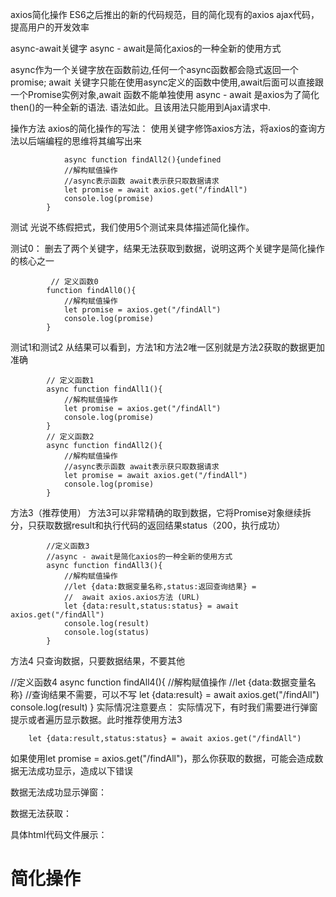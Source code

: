 axios简化操作
ES6之后推出的新的代码规范，目的简化现有的axios ajax代码，提高用户的开发效率

async-await关键字
async - await是简化axios的一种全新的使用方式

async作为一个关键字放在函数前边,任何一个async函数都会隐式返回一个promise;
await 关键字只能在使用async定义的函数中使用,await后面可以直接跟一个Promise实例对象,await 函数不能单独使用
async - await 是axios为了简化then()的一种全新的语法. 语法如此。且该用法只能用到Ajax请求中.

操作方法
axios的简化操作的写法：
使用关键字修饰axios方法，将axios的查询方法以后端编程的思维将其编写出来

                async function findAll2(){undefined
                //解构赋值操作
                //async表示函数 await表示获只取数据请求
                let promise = await axios.get("/findAll")
                console.log(promise)
            }

测试
光说不练假把式，我们使用5个测试来具体描述简化操作。

测试0：
 删去了两个关键字，结果无法获取到数据，说明这两个关键字是简化操作的核心之一

             // 定义函数0
            function findAll0(){
                //解构赋值操作
                let promise = axios.get("/findAll")
                console.log(promise)
            }


 测试1和测试2
从结果可以看到，方法1和方法2唯一区别就是方法2获取的数据更加准确

            // 定义函数1
    		async function findAll1(){
    			//解构赋值操作
    			let promise = axios.get("/findAll")
    			console.log(promise)
    		}
    		// 定义函数2
    		async function findAll2(){
    			//解构赋值操作
    			//async表示函数 await表示获只取数据请求
    			let promise = await axios.get("/findAll")
    			console.log(promise)
    		}


 方法3（推荐使用）
方法3可以非常精确的取到数据，它将Promise对象继续拆分，只获取数据result和执行代码的返回结果status（200，执行成功）

            //定义函数3
    		//async - await是简化axios的一种全新的使用方式
    		async function findAll3(){
    			//解构赋值操作
    			//let {data:数据变量名称,status:返回查询结果} =
    			//	await axios.axios方法 (URL)
    			let {data:result,status:status} = await axios.get("/findAll")
    			console.log(result)
    			console.log(status)
    		}


方法4
只查询数据，只要数据结果，不要其他

//定义函数4
			async function findAll4(){
				//解构赋值操作
				//let {data:数据变量名称} //查询结果不需要，可以不写
				let {data:result} = await axios.get("/findAll")
				console.log(result)
			}
 实际情况注意要点：
 实际情况下，有时我们需要进行弹窗提示或者遍历显示数据。此时推荐使用方法3

        let {data:result,status:status} = await axios.get("/findAll")

 如果使用let promise = axios.get("/findAll")，那么你获取的数据，可能会造成数据无法成功显示，造成以下错误

数据无法成功显示弹窗：



数据无法获取：



 具体html代码文件展示：
<!DOCTYPE html>
<html>
	<head>
		<meta charset="utf-8">
		<title>简化操作</title>
		<script src="js/axios.js"></script>
	</head>
	<body>
		<h1>
			简化操作
		</h1>
		<script>
			//定义请求的前缀
			axios.defaults.baseURL = "http://localhost:8090/axios"

			//axios查询调用
			/*axios.get("/findAll").then(
				promise => {
					console.log(promise.data)
				}
			)*/
	        // 定义函数0
			function findAll0(){
				//解构赋值操作
				let promise = axios.get("/findAll")
				console.log(promise)
			}
			// 定义函数1
			async function findAll1(){
				//解构赋值操作
				let promise = axios.get("/findAll")
				console.log(promise)
			}
			// 定义函数2
			async function findAll2(){
				//解构赋值操作
				//async表示函数 await表示获只取数据请求
				let promise = await axios.get("/findAll")
				console.log(promise)
			}
			//定义函数3
			//async - await是简化axios的一种全新的使用方式
			//1.async作为一个关键字放在函数前边,任何一个async函数都会隐式返回一个promise;
			//await 关键字只能在使用async定义的函数中使用,await后面可以直接跟一个Promise实例对象（data）,await 函数不能单独使用;
			async function findAll3(){
				//解构赋值操作
				//let {data:数据变量名称,status:返回查询结果} =
				//	await axios.axios方法 (URL)
				let {data:result,status:status} = await axios.get("/findAll")
				console.log(result)
				console.log(status)
			}
			//定义函数4
			async function findAll4(){
				//解构赋值操作
				//let {data:数据变量名称} //查询结果不需要，可以不写
				let {data:result} = await axios.get("/findAll")
				console.log(result)
				console.log(status)
			}
			//调用函数
			findAll1()
			findAll2()
			findAll3()
			findAll4()
			
		</script>
	</body>
